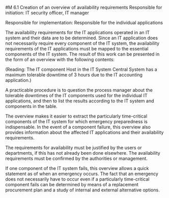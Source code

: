 #M 6.1 Creation of an overview of availability requirements
Responsible for initiation: IT security officer, IT manager

Responsible for implementation: Responsible for the individual applications

The availability requirements for the IT applications operated in an IT system and their data are to be determined. Since an IT application does not necessarily require every component of the IT system, the availability requirements of the IT applications must be mapped to the essential components of the IT system. The result of this work can be presented in the form of an overview with the following contents:

(Reading: The IT component Host in the IT System Central System has a maximum tolerable downtime of 3 hours due to the IT accounting application.)

A practicable procedure is to question the process manager about the tolerable downtimes of the IT components used for the individual IT applications, and then to list the results according to the IT system and components in the table.

The overview makes it easier to extract the particularly time-critical components of the IT system for which emergency preparedness is indispensable. In the event of a component failure, this overview also provides information about the affected IT applications and their availability requirements.

The requirements for availability must be justified by the users or departments, if this has not already been done elsewhere. The availability requirements must be confirmed by the authorities or management.

If one component of the IT system fails, this overview allows a quick statement as of when an emergency occurs. The fact that an emergency does not necessarily have to occur even if a particularly time-critical component fails can be determined by means of a replacement procurement plan and a study of internal and external alternative options.



